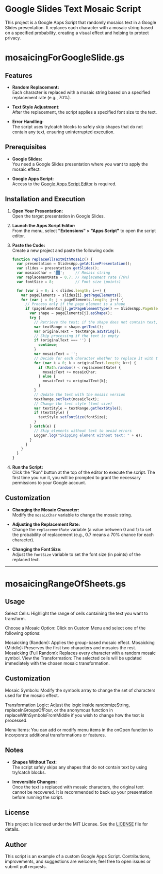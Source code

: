 
# Google Slides Text Mosaic Script

This project is a Google Apps Script that randomly mosaics text in a Google Slides presentation. It replaces each character with a mosaic string based on a specified probability, creating a visual effect and helping to protect privacy.

# mosaicingForGoogleSlide.gs

## Features

- **Random Replacement:**  
  Each character is replaced with a mosaic string based on a specified replacement rate (e.g., 70%).

- **Text Style Adjustment:**  
  After the replacement, the script applies a specified font size to the text.

- **Error Handling:**  
  The script uses try/catch blocks to safely skip shapes that do not contain any text, ensuring uninterrupted execution.

## Prerequisites

- **Google Slides:**  
  You need a Google Slides presentation where you want to apply the mosaic effect.

- **Google Apps Script:**  
  Access to the [Google Apps Script Editor](https://script.google.com/) is required.

## Installation and Execution

1. **Open Your Presentation:**  
   Open the target presentation in Google Slides.

2. **Launch the Apps Script Editor:**  
   From the menu, select **"Extensions" > "Apps Script"** to open the script editor.

3. **Paste the Code:**  
   Create a new project and paste the following code:

   ```javascript
   function replaceAllTextWithMosaic() {
     var presentation = SlidesApp.getActivePresentation();
     var slides = presentation.getSlides();
     var mosaicChar = '▓▓';     // Mosaic string
     var replacementRate = 0.7; // Replacement rate (70%)
     var fontSize = 8;          // Font size (points)

     for (var i = 0; i < slides.length; i++) {
       var pageElements = slides[i].getPageElements();
       for (var j = 0; j < pageElements.length; j++) {
         // Process only if the page element is a shape
         if (pageElements[j].getPageElementType() == SlidesApp.PageElementType.SHAPE) {
           var shape = pageElements[j].asShape();
           try {
             // Retrieve the text; if the shape does not contain text, an exception may be thrown
             var textRange = shape.getText();
             var originalText = textRange.asString();
             // Skip processing if the text is empty
             if (originalText === '') {
               continue;
             }
             var mosaicText = '';
             // Decide for each character whether to replace it with the mosaic character
             for (var k = 0; k < originalText.length; k++) {
               if (Math.random() < replacementRate) {
                 mosaicText += mosaicChar;
               } else {
                 mosaicText += originalText[k];
               }
             }
             // Update the text with the mosaic version
             textRange.setText(mosaicText);
             // Change the text style (font size)
             var textStyle = textRange.getTextStyle();
             if (textStyle) {
               textStyle.setFontSize(fontSize);
             }
           } catch(e) {
             // Skip elements without text to avoid errors
             Logger.log("Skipping element without text: " + e);
           }
         }
       }
     }
   }
   ```

4. **Run the Script:**  
   Click the "Run" button at the top of the editor to execute the script. The first time you run it, you will be prompted to grant the necessary permissions to your Google account.

## Customization

- **Changing the Mosaic Character:**  
  Modify the `mosaicChar` variable to change the mosaic string.

- **Adjusting the Replacement Rate:**  
  Change the `replacementRate` variable (a value between 0 and 1) to set the probability of replacement (e.g., 0.7 means a 70% chance for each character).

- **Changing the Font Size:**  
  Adjust the `fontSize` variable to set the font size (in points) of the replaced text.


---

# mosaicingRangeOfSheets.gs
## Usage
Select Cells:
Highlight the range of cells containing the text you want to transform.

Choose a Mosaic Option:
Click on Custom Menu and select one of the following options:

Mosaicking (Random): Applies the group-based mosaic effect.
Mosaicking (Middle): Preserves the first two characters and mosaics the rest.
Mosaicking (Full Random): Replaces every character with a random mosaic symbol.
View the Transformation:
The selected cells will be updated immediately with the chosen mosaic transformation.

## Customization
Mosaic Symbols:
Modify the symbols array to change the set of characters used for the mosaic effect.

Transformation Logic:
Adjust the logic inside randomizeString, replaceInGroupsOfFour, or the anonymous function in replaceWithSymbolsFromMiddle if you wish to change how the text is processed.

Menu Items:
You can add or modify menu items in the onOpen function to incorporate additional transformations or features.



## Notes

- **Shapes Without Text:**  
  The script safely skips any shapes that do not contain text by using try/catch blocks.

- **Irreversible Changes:**  
  Once the text is replaced with mosaic characters, the original text cannot be recovered. It is recommended to back up your presentation before running the script.

## License

This project is licensed under the MIT License. See the [LICENSE](LICENSE) file for details.

## Author

This script is an example of a custom Google Apps Script. Contributions, improvements, and suggestions are welcome; feel free to open issues or submit pull requests.
```




